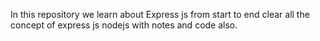 In this repository we learn about Express js from start to end
clear all the concept of express js nodejs
with notes and code also.
